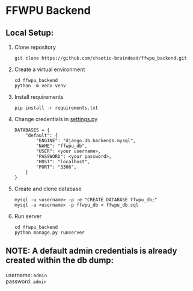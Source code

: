 # FFWPU Backend

## Local Setup:

1. Clone repository
   ```
   git clone https://github.com/chaotic-braindead/ffwpu_backend.git
   ```
2. Create a virtual environment
   ```
   cd ffwpu_backend
   python -m venv venv
   ```
3. Install requirements
   ```
   pip install -r requirements.txt
   ```
4. Change credentials in [settings.py](ffwpu_backend\ffwpu_backend\settings.py)
   ```
   DATABASES = {
       "default": {
           "ENGINE": "django.db.backends.mysql",
           "NAME": "ffwpu_db",
           "USER": <your username>,
           "PASSWORD": <your password>,
           "HOST": "localhost",
           "PORT": "3306",
       }
   }
   ```
5. Create and clone database
   ```
   mysql -u <username> -p -e "CREATE DATABASE ffwpu_db;"
   mysql -u <username> -p ffwpu_db < ffwpu_db.sql
   ```
6. Run server
   ```
   cd ffwpu_backend
   python manage.py runserver
   ```

## NOTE: A default admin credentials is already created within the db dump:

username: `admin`  
password: `admin`
